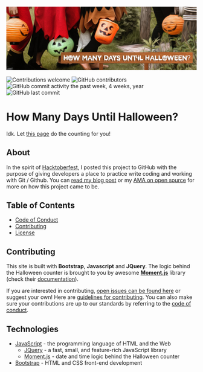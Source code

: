![How Many Days Until Halloween?](img/readme-banner.jpg)

![Contributions welcome](https://img.shields.io/badge/Friendly-True-brightgreen.svg)
![GitHub contributors](https://img.shields.io/github/contributors/cdnjs/cdnjs.svg)
![GitHub commit activity the past week, 4 weeks, year](https://img.shields.io/github/commit-activity/w/eslint/eslint.svg)
![GitHub last commit](https://img.shields.io/github/last-commit/google/skia.svg)

# How Many Days Until Halloween?

Idk. Let [this page][this] do the counting for you!

## About

In the spirit of [Hacktoberfest][hacktoberfest], I posted this project to GitHub with the purpose of giving developers a place to practice write coding and working with Git / Github. You can [read my blog post][blog] or my [AMA on open source][ama] for more on how this project came to be.

## Table of Contents

- [Code of Conduct](CODE_OF_CONDUCT.md)
- [Contributing](CONTRIBUTING.md)
- [License](LICENSE.md)

## Contributing

This site is built with **Bootstrap**, **Javascript** and **JQuery**. The logic behind the Halloween counter is brought to you by awesome [**Moment.js**][momentjs] library (check their [documentation][momentdocs]).

If you are interested in contributing, [open issues can be found here][issues] or suggest your own! Here are [guidelines for contributing][guidelines]. You can also make sure your contributions are up to our standards by referring to the [code of conduct](CODE_OF_CONDUCT.md).

## Technologies

- [JavaScript][javascript] - the programming language of HTML and the Web
  - [JQuery][jquery] - a fast, small, and feature-rich JavaScript library
  - [Moment.js][momentjs] - date and time logic behind the Halloween counter
- [Bootstrap][bootstrap] - HTML and CSS front-end development

[this]: http://shannoncrabill.com/how-many-days-until-halloween/
[hacktoberfest]: https://hacktoberfest.digitalocean.com/
[blog]: https://shannoncrabill.com/blog/hacktoberfest-2017/
[ama]: https://shannoncrabill.com/blog/open-source-ama/
[issues]: https://github.com/scrabill/how-many-days-until-halloween/issues
[guidelines]: https://github.com/scrabill/how-many-days-until-halloween/blob/master/CONTRIBUTING.md
[momentjs]: https://momentjs.com/
[momentdocs]: https://momentjs.com/docs/
[javascript]: https://developer.mozilla.org/en-US/docs/Web/JavaScript/
[bootstrap]: http://getbootstrap.com/
[jquery]: https://jquery.com/
